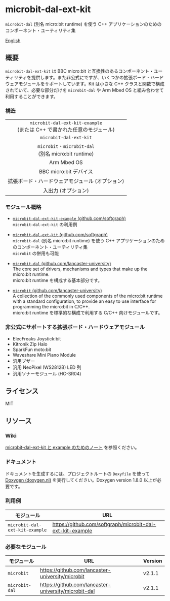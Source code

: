# microbit-dal-ext-kit

`microbit-dal` (別名 micro:bit runtime) を使う C++ アプリケーションのためのコンポーネント・ユーティリティ集

[English](README.md)

## 概要

`microbit-dal-ext-kit` は BBC micro:bit と互換性のあるコンポーネント・ユーティリティを提供します。また非公式にですが、いくつかの拡張ボード・ハードウェアモジュールをサポートしています。Kit は小さな C++ クラスと関数で構成されていて、必要な部分だけを `microbit-dal` や Arm Mbed OS と組み合わせて利用することができます。

### 構造

<table><tr><td align="center">
	<code>microbit-dal-ext-kit-example</code> <br>
	(または C++ で書かれた任意のモジュール)
</td></tr><tr><td align="center">
	<code>microbit-dal-ext-kit</code>
</td></tr><tr><td align="center">
	<code>microbit</code>・<code>microbit-dal</code> <br>
	(別名 micro:bit runtime)
</td></tr><tr><td align="center">
	Arm Mbed OS
</td></tr><tr><td align="center">
	BBC micro:bit デバイス
</td></tr><tr><td align="center">
	拡張ボード・ハードウェアモジュール (オプション)
</td></tr><tr><td align="center">
	入出力 (オプション)
</td></tr></table>

### モジュール概略

+ [`microbit-dal-ext-kit-example` (github.com/softgraph)](https://github.com/softgraph/microbit-dal-ext-kit-example) <br>
	`microbit-dal-ext-kit` の利用例

+ [`microbit-dal-ext-kit` (github.com/softgraph)](https://github.com/softgraph/microbit-dal-ext-kit) <br>
	`microbit-dal` (別名 micro:bit runtime) を使う C++ アプリケーションのためのコンポーネント・ユーティリティ集 <br>
	`microbit` の併用も可能

+ [`microbit-dal` (github.com/lancaster-university)](https://github.com/lancaster-university/microbit-dal) <br>
	The core set of drivers, mechanisms and types that make up the micro:bit runtime. <br>
	micro:bit runtime を構成する基本部分です。

+ [`microbit` (github.com/lancaster-university)](https://github.com/lancaster-university/microbit) <br>
	A collection of the commonly used components of the micro:bit runtime with a standard configuration, to provide an easy to use interface for programming the micro:bit in C/C++. <br>
	micro:bit runtime を標準的な構成で利用する C/C++ 向けモジュールです。

### 非公式にサポートする拡張ボード・ハードウェアモジュール

+ ElecFreaks Joystick:bit
+ Kitronik Zip Halo
+ SparkFun moto:bit
+ Waveshare Mini Piano Module
+ 汎用ブザー
+ 汎用 NeoPixel (WS2812B) LED 列
+ 汎用ソナーモジュール (HC-SR04)

## ライセンス

MIT

## リソース

### Wiki

[microbit-dal-ext-kit と example のためのノート](https://github.com/softgraph/microbit-dal-ext-kit-example/wiki/Home-(ja)) を参照ください。

### ドキュメント

ドキュメントを生成するには、プロジェクトルートの `Doxyfile` を使って [Doxygen (doxygen.nl)](http://www.doxygen.nl/download.html#latestsrc) を実行してください。Doxygen version 1.8.0 以上が必要です。

### 利用例

モジュール       | URL
-------------- | ---
`microbit-dal-ext-kit-example` | https://github.com/softgraph/microbit-dal-ext-kit-example

### 必要なモジュール

モジュール       | URL | Version
-------------- | --- | -------
`microbit`     | https://github.com/lancaster-university/microbit     | v2.1.1
`microbit-dal` | https://github.com/lancaster-university/microbit-dal | v2.1.1

